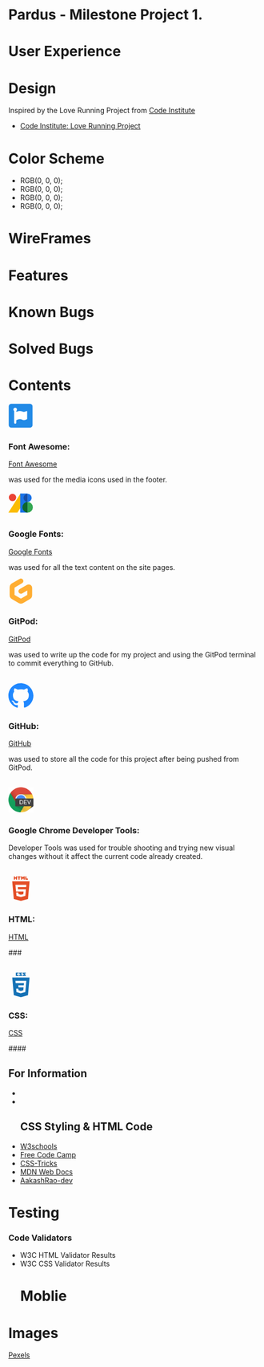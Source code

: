 <h1>Pardus - Milestone Project 1.</h1>
<h1>User Experience</h1>
<h1>Design</h1>
<p>Inspired by the Love Running Project from <a href="https://codeinstitute.net/" target="_blank">Code Institute</a>
<ul>
<li><a href="https://learn.codeinstitute.net/courses/course-v1:CodeInstitute+LR101+2021_T1/courseware/4a07c57382724cfda5834497317f24d5/f2db5fd401004fccb43b01a6066a5333/" target="_blank">Code Institute: Love Running Project</a></li>
</ul>
<h1>Color Scheme</h1>
<ul>
<li>RGB(0, 0, 0);</li>
<li>RGB(0, 0, 0);</li>
<li>RGB(0, 0, 0);</li>
<li>RGB(0, 0, 0);</li>
</ul>

<h1>WireFrames</h1>


<h1>Features</h1>


<h1>Known Bugs</h1>


<h1>Solved Bugs</h1>


<h1>Contents</h1>
<img src="assets/images/icons/FontAwesome.png" width="50px" height="50px" role="img" viewBox="0 0 24 24">
<h3>Font Awesome:</h3>
<a href="https://fontawesome.com/" target="_blank">Font Awesome</a>
<p>was used for the media icons used in the footer.</p>
<svg height="50px" viewBox="0 0 509.58086729 397.8808683" width="50px" xmlns="http://www.w3.org/2000/svg"><path d="m0 387.4 245.52-385.39 131.6 83.84-192.11 301.55z" fill="#fbbc04"/><path d="m240.33 0h151.13v387.4h-151.13z" fill="#1a73e8"/><circle cx="83.72" cy="81.35" fill="#ea4335" r="74.91"/><path d="m499.1 279.76a107.64 107.64 0 0 1 -107.64 107.64v-215.27a107.64 107.64 0 0 1 107.64 107.63z" fill="#34a853"/><path d="m391.46 172.13v215.27a107.64 107.64 0 0 1 0-215.27z" fill="#0d652d"/><path d="m474.3 89.29a82.85 82.85 0 0 1 -82.84 82.84v-165.69a82.85 82.85 0 0 1 82.84 82.85z" fill="#1a73e8"/><path d="m391.46 6.44v165.69a82.85 82.85 0 0 1 0-165.69z" fill="#174ea6"/></svg>
<h3>Google Fonts:</h3>
<a href="https://fonts.google.com/" target="_blank">Google Fonts</a>
<p>was used for all the text content on the site pages.</p>
<svg width="50px" height="50px" role="img" viewBox="0 0 24 24" xmlns="http://www.w3.org/2000/svg"><path fill="#FFAE33" d="M14.033 1.195a2.387 2.387 0 0 1-.87 3.235l-6.98 4.04a.602.602 0 0 0-.3.522v6.342a.6.6 0 0 0 .3.521l5.524 3.199a.585.585 0 0 0 .586 0l5.527-3.199a.603.603 0 0 0 .299-.52V11.39l-4.969 2.838a2.326 2.326 0 0 1-3.19-.9 2.388 2.388 0 0 1 .89-3.23l7.108-4.062C20.123 4.8 22.8 6.384 22.8 8.901v6.914a4.524 4.524 0 0 1-2.245 3.919l-6.345 3.672a4.407 4.407 0 0 1-4.422 0l-6.344-3.672A4.524 4.524 0 0 1 1.2 15.816V8.51a4.524 4.524 0 0 1 2.245-3.918l7.393-4.28a2.326 2.326 0 0 1 3.195.883z"/>
</svg>
<h3>GitPod:</h3>
<a href="https://www.gitpod.io/" target="_blank">GitPod</a>
<p>was used to write up the code for my project and using the GitPod terminal to commit everything to GitHub.</p><br>
<svg width="50px" height="50px" role="img" viewBox="0 0 24 24" xmlns="http://www.w3.org/2000/svg"><path fill="#2088FF" d="M12 .297c-6.63 0-12 5.373-12 12 0 5.303 3.438 9.8 8.205 11.385.6.113.82-.258.82-.577 0-.285-.01-1.04-.015-2.04-3.338.724-4.042-1.61-4.042-1.61C4.422 18.07 3.633 17.7 3.633 17.7c-1.087-.744.084-.729.084-.729 1.205.084 1.838 1.236 1.838 1.236 1.07 1.835 2.809 1.305 3.495.998.108-.776.417-1.305.76-1.605-2.665-.3-5.466-1.332-5.466-5.93 0-1.31.465-2.38 1.235-3.22-.135-.303-.54-1.523.105-3.176 0 0 1.005-.322 3.3 1.23.96-.267 1.98-.399 3-.405 1.02.006 2.04.138 3 .405 2.28-1.552 3.285-1.23 3.285-1.23.645 1.653.24 2.873.12 3.176.765.84 1.23 1.91 1.23 3.22 0 4.61-2.805 5.625-5.475 5.92.42.36.81 1.096.81 2.22 0 1.606-.015 2.896-.015 3.286 0 .315.21.69.825.57C20.565 22.092 24 17.592 24 12.297c0-6.627-5.373-12-12-12"/>
</svg>
<h3>GitHub:</h3>
<a href="https://github.com/" target="_blank">GitHub</a>
<p>was used to store all the code for this project after being pushed from GitPod.</p><br>
<img src="assets/images/icons/GoogleDevTools.png" width="50px" height="50px" role="img" viewBox="0 0 24 24">
<h3>Google Chrome Developer Tools:</h3>
<p>Developer Tools was used for trouble shooting and trying new visual changes without it affect the current code already created.</p><br>
<svg xmlns="http://www.w3.org/2000/svg" width="50px" height="50px" role="img" viewBox="0 0 128 128"><path fill="#E44D26" d="M19.569 27l8.087 89.919 36.289 9.682 36.39-9.499L108.431 27H19.569zM91.61 47.471l-.507 5.834L90.88 56H48.311l1.017 12h40.54l-.271 2.231-2.615 28.909-.192 1.69L64 106.964v-.005l-.027.012-22.777-5.916L39.65 84h11.168l.791 8.46 12.385 3.139.006-.234v.012l12.412-2.649L77.708 79H39.153l-2.734-30.836L36.152 45h55.724l-.266 2.471zM27.956 1.627h5.622v5.556h5.144V1.627h5.623v16.822h-5.623v-5.633h-5.143v5.633h-5.623V1.627zm23.782 5.579h-4.95V1.627h15.525v5.579h-4.952v11.243h-5.623V7.206zm13.039-5.579h5.862l3.607 5.911 3.603-5.911h5.865v16.822h-5.601v-8.338l-3.867 5.981h-.098l-3.87-5.981v8.338h-5.502V1.627zm21.736 0h5.624v11.262h7.907v5.561H86.513V1.627z"/></svg>
<h3>HTML:</h3>
<a href="https://en.wikipedia.org/wiki/HTML" target="_blank">HTML</a>
<p>###</p><br>
<svg xmlns="http://www.w3.org/2000/svg" width="50px" height="50px" role="img" viewBox="0 0 128 128"><path fill="#1572B6" d="M19.67 26l8.069 90.493 36.206 10.05 36.307-10.063L108.33 26H19.67zm69.21 50.488L86.53 98.38l.009 1.875L64 106.55v.001l-.018.015-22.719-6.225L39.726 83h11.141l.79 8.766 12.347 3.295-.004.015v-.032l12.394-3.495L77.702 77H51.795l-.222-2.355-.506-5.647L50.802 66h27.886l1.014-11H37.229l-.223-2.589-.506-6.03L36.235 43h55.597l-.267 3.334-2.685 30.154M89 14.374L81.851 6H89V1H73v4.363L81.39 13H73v5h16zm-19 0L63.193 6H70V1H55v4.363L62.733 13H55v5h15zM52 13h-8V6h8V1H38v17h14z"/></svg>
<h3>CSS:</h3>
<a href="https://en.wikipedia.org/wiki/CSS" target="_blank">CSS</a>
<p>####</p>

<h2>For Information</h2>
<ul>
<li><a href="#"></a></li>
<li><a href="#"></a></li>
<h2>CSS Styling & HTML Code</h2>
<li><a href="https://www.w3schools.com/" target="_blank">W3schools</a></li>
<li><a href="https://www.freecodecamp.org/" target="_blank">Free Code Camp</a></li>
<li><a href="https://css-tricks.com/snippets/css/a-guide-to-flexbox/" target="_blank">CSS-Tricks</a></li>
<li><a href="https://developer.mozilla.org/en-US/docs/Web/HTML/Element/li" target="_blank">MDN Web Docs</a></li>
<li><a href="https://github.com/AakashRao-dev/CSS-Cheatsheets" target="_blank">AakashRao-dev</a></li>
</ul>

<h1>Testing</h1>
<h3>Code Validators</h3>
<ul>
<li>W3C <a>HTML</a> Validator Results</li>
<li>W3C <a>CSS</a> Validator Results</li>
<h1>Moblie</h1>
</ul>

<h1>Images</h1>
<p>
<a href="https://www.pexels.com/" target="_blank">Pexels</a>
</p>
